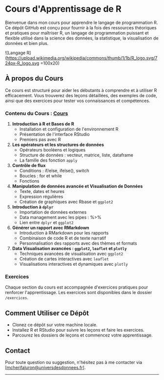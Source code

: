 # Cours d'Apprentissage de R

Bienvenue dans mon cours pour apprendre le langage de programmation R.
Ce dépôt GitHub est conçu pour fournir à la fois des ressources théoriques et pratiques pour maîtriser R, 
un langage de programmation puissant et flexible utilisé dans la science des données, la statistique, 
la visualisation de données et bien plus.

![Langage R](https://upload.wikimedia.org/wikipedia/commons/thumb/1/1b/R_logo.svg/724px-R_logo.svg =100x20)

## À propos du Cours

Ce cours est structuré pour aider les débutants à comprendre et à utiliser R efficacement.
Vous trouverez des leçons détaillées, des exemples de code, ainsi que des exercices pour tester vos connaissances et compétences.

### Contenu du Cours : [Cours](cours/Cours.html)

1. **Introduction à R et Bases de R** 
   - Installation et configuration de l'environnement R
   - Présentation de l'interface RStudio
   - Premiers pas avec R
2. **Les opérateurs et les structures de données** 
   - Opérateurs booléens et logiques 
   - Structure de données : vecteur, matrice, liste, dataframe
   - La famille des fonction  `apply` 
3. **Contrôle de flux** 
   - Conditions : if/else, ifelse(), switch
   - Boucles : for et while
   - Fonctions 
4. **Manipulation de données avancée et Visualisation de Données** 
   - Texte, dates et heures
   - Expression régulières
   - Création de graphiques avec Rbase et `ggplot2` 
5. **Introduction à `dplyr`** 
   - Importation de données externes 
   - Data management avec les pipes : %>%
   - Lien entre `dplyr` et `ggplot2` 
6. **Générer un rapport avec RMarkdown** 
   - Introduction à RMarkdown pour les rapports
   - Combinaison de code R et de texte narratif
   - Personnalisation des rapports avec des thèmes et formats 
7. **Data Visualisation avancées : `ggplot2`, `leaflet` et `plotly`**
   - Techniques avancées de visualisation avec `ggplot2`
   - Création de cartes interactives avec `leaflet`
   - Visualisations interactives et dynamiques avec `plotly`

### Exercices

Chaque section du cours est accompagnée d'exercices pratiques pour renforcer l'apprentissage. 
Les exercices sont disponibles dans le dossier `/exercices`.

## Comment Utiliser ce Dépôt

- Clonez ce dépôt sur votre machine locale.
- Installez R et RStudio pour suivre les leçons et faire les exercices.
- Parcourez les dossiers de leçons et commencez votre apprentissage.

## Contact

Pour toute question ou suggestion, n'hésitez pas à me contacter via [mcherifaluron@universdesdonnees.fr].

---
